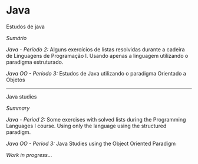 # Java
Estudos de java 

*Sumário*
 
*Java - Período 2:* Alguns exercícios de listas resolvidas durante a cadeira de Linguagens de Programação I.
Usando apenas a linguagem utilizando o paradigma estruturado.

*Java OO - Período 3:* Estudos de Java utilizando o paradigma Orientado a Objetos

---

Java studies

*Summary*

*Java - Period 2:* Some exercises with solved lists during the Programming Languages I course.
Using only the language using the structured paradigm.

*Java OO - Period 3:* Java Studies using the Object Oriented Paradigm


_*Work in progress...*_